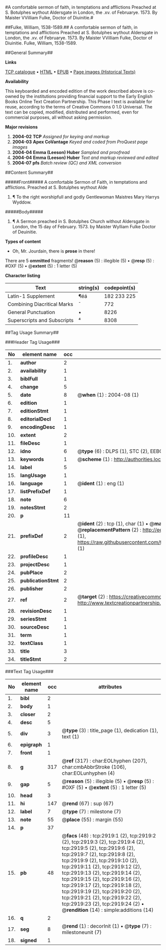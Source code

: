 #A comfortable sermon of faith, in temptations and afflictions Preached at S. Botulphes wythout Aldersgate in London, the .xv. of Februarye. 1573. By Maister VVilliam Fulke, Doctor of Diuinitie.#

##Fulke, William, 1538-1589.##
A comfortable sermon of faith, in temptations and afflictions Preached at S. Botulphes wythout Aldersgate in London, the .xv. of Februarye. 1573. By Maister VVilliam Fulke, Doctor of Diuinitie.
Fulke, William, 1538-1589.

##General Summary##

**Links**

[TCP catalogue](http://www.ota.ox.ac.uk/tcp/)  • 
[HTML](http://tei.it.ox.ac.uk/tcp/Texts-HTML/free/A01/A01300.html)  • 
[EPUB](http://tei.it.ox.ac.uk/tcp/Texts-EPUB/free/A01/A01300.epub) • 
[Page images (Historical Texts)](https://data.historicaltexts.jisc.ac.uk/view?pubId=eebo-99838537e&pageId=eebo-99838537e-2919-1)

**Availability**

This keyboarded and encoded edition of the
	       work described above is co-owned by the institutions
	       providing financial support to the Early English Books
	       Online Text Creation Partnership. This Phase I text is
	       available for reuse, according to the terms of Creative
	       Commons 0 1.0 Universal. The text can be copied,
	       modified, distributed and performed, even for
	       commercial purposes, all without asking permission.

**Major revisions**

1. __2004-02__ __TCP__ *Assigned for keying and markup*
1. __2004-03__ __Apex CoVantage__ *Keyed and coded from ProQuest page images*
1. __2004-04__ __Emma (Leeson) Huber__ *Sampled and proofread*
1. __2004-04__ __Emma (Leeson) Huber__ *Text and markup reviewed and edited*
1. __2004-07__ __pfs__ *Batch review (QC) and XML conversion*

##Content Summary##

#####Front#####
A comfortable Sermon of Faith, in temptations and afflictions. Preached at S. Botulphes wythout Alde
1. ¶ To the right worshipfull and godly Gentlewoman Maistres Mary Harrys Wyddow.

#####Body#####

1. ¶ A Sermon preached in S. Botulphes Church without Aldersgate in London, the 15 day of February. 1573. by Maister Wylliam Fulke Doctor of Deuinitie.

**Types of content**

  * Oh, Mr. Jourdain, there is **prose** in there!

There are 5 **ommitted** fragments! 
 @__reason__ (5) : illegible (5)  •  @__resp__ (5) : #OXF (5)  •  @__extent__ (5) : 1 letter (5)

**Character listing**


|Text|string(s)|codepoint(s)|
|---|---|---|
|Latin-1 Supplement|¶éá|182 233 225|
|Combining             Diacritical Marks|̄|772|
|General Punctuation|•|8226|
|Superscripts             and Subscripts|⁴|8308|

##Tag Usage Summary##

###Header Tag Usage###

|No|element name|occ|attributes|
|---|---|---|---|
|1.|__author__|2||
|2.|__availability__|1||
|3.|__biblFull__|1||
|4.|__change__|5||
|5.|__date__|8| @__when__ (1) : 2004-08 (1)|
|6.|__edition__|1||
|7.|__editionStmt__|1||
|8.|__editorialDecl__|1||
|9.|__encodingDesc__|1||
|10.|__extent__|2||
|11.|__fileDesc__|1||
|12.|__idno__|6| @__type__ (6) : DLPS (1), STC (2), EEBO-CITATION (1), PROQUEST (1), VID (1)|
|13.|__keywords__|1| @__scheme__ (1) : http://authorities.loc.gov/ (1)|
|14.|__label__|5||
|15.|__langUsage__|1||
|16.|__language__|1| @__ident__ (1) : eng (1)|
|17.|__listPrefixDef__|1||
|18.|__note__|6||
|19.|__notesStmt__|2||
|20.|__p__|11||
|21.|__prefixDef__|2| @__ident__ (2) : tcp (1), char (1)  •  @__matchPattern__ (2) : ([0-9\-]+):([0-9IVX]+) (1), (.+) (1)  •  @__replacementPattern__ (2) : http://eebo.chadwyck.com/downloadtiff?vid=$1&page=$2 (1), https://raw.githubusercontent.com/textcreationpartnership/Texts/master/tcpchars.xml#$1 (1)|
|22.|__profileDesc__|1||
|23.|__projectDesc__|1||
|24.|__pubPlace__|2||
|25.|__publicationStmt__|2||
|26.|__publisher__|2||
|27.|__ref__|2| @__target__ (2) : https://creativecommons.org/publicdomain/zero/1.0/ (1), http://www.textcreationpartnership.org/docs/. (1)|
|28.|__revisionDesc__|1||
|29.|__seriesStmt__|1||
|30.|__sourceDesc__|1||
|31.|__term__|1||
|32.|__textClass__|1||
|33.|__title__|3||
|34.|__titleStmt__|2||


###Text Tag Usage###

|No|element name|occ|attributes|
|---|---|---|---|
|1.|__bibl__|2||
|2.|__body__|1||
|3.|__closer__|2||
|4.|__desc__|5||
|5.|__div__|3| @__type__ (3) : title_page (1), dedication (1), text (1)|
|6.|__epigraph__|1||
|7.|__front__|1||
|8.|__g__|317| @__ref__ (317) : char:EOLhyphen (207), char:cmbAbbrStroke (106), char:EOLunhyphen (4)|
|9.|__gap__|5| @__reason__ (5) : illegible (5)  •  @__resp__ (5) : #OXF (5)  •  @__extent__ (5) : 1 letter (5)|
|10.|__head__|3||
|11.|__hi__|147| @__rend__ (67) : sup (67)|
|12.|__label__|7| @__type__ (7) : milestone (7)|
|13.|__note__|55| @__place__ (55) : margin (55)|
|14.|__p__|37||
|15.|__pb__|48| @__facs__ (48) : tcp:2919:1 (2), tcp:2919:2 (2), tcp:2919:3 (2), tcp:2919:4 (2), tcp:2919:5 (2), tcp:2919:6 (2), tcp:2919:7 (2), tcp:2919:8 (2), tcp:2919:9 (2), tcp:2919:10 (2), tcp:2919:11 (2), tcp:2919:12 (2), tcp:2919:13 (2), tcp:2919:14 (2), tcp:2919:15 (2), tcp:2919:16 (2), tcp:2919:17 (2), tcp:2919:18 (2), tcp:2919:19 (2), tcp:2919:20 (2), tcp:2919:21 (2), tcp:2919:22 (2), tcp:2919:23 (2), tcp:2919:24 (2)  •  @__rendition__ (14) : simple:additions (14)|
|16.|__q__|2||
|17.|__seg__|8| @__rend__ (1) : decorInit (1)  •  @__type__ (7) : milestoneunit (7)|
|18.|__signed__|1||
